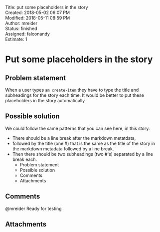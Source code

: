 Title: put some placeholders in the story  
Created: 2018-05-02 06:07 PM  
Modified: 2018-05-11 08:59 PM  
Author: mreider  
Status: finished  
Assigned: falconandy  
Estimate: 1  

# Put some placeholders in the story

## Problem statement

When a user types `am create-item` they have to type the title and subheadings for the story each time. It would be better to put these placeholders in the story automatically

## Possible solution

We could follow the same patterns that you can see here, in this story.
- There should be a line break after the markdown metatdata,
- followed by the title (one #) that is the same as the title of the story in the markdown metadata followed by a line break.
- Then there should be two subheadings (two #'s) separated by a line break each.
  - Problem statement
  - Possible solution
  - Comments
  - Attachments

## Comments

 @mreider Ready for testing

## Attachments
